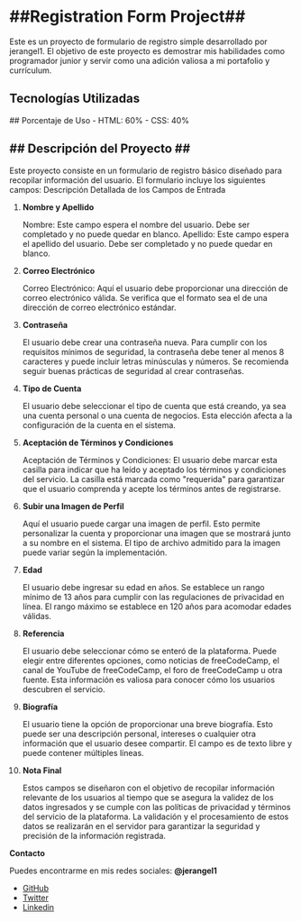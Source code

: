 <h1>##Registration Form Project##</h1>
Este es un proyecto de formulario de registro simple desarrollado por jerangel1. El objetivo de este proyecto es demostrar mis habilidades como programador junior y servir como una adición valiosa a mi portafolio y currículum.

<h2>Tecnologías Utilizadas</h2>
## Porcentaje de Uso
- HTML: 60%
- CSS: 40%

<h2>## Descripción del Proyecto ## </h2>
Este proyecto consiste en un formulario de registro básico diseñado para recopilar información del usuario. El formulario incluye los siguientes campos:
Descripción Detallada de los Campos de Entrada

<ol>
  <li><b>Nombre y Apellido</b>
    <p>Nombre: Este campo espera el nombre del usuario. Debe ser completado y no puede quedar en blanco.
      Apellido: Este campo espera el apellido del usuario. Debe ser completado y no puede quedar en blanco.</p>
  </li>

  <li><b>Correo Electrónico</b>
    <p>Correo Electrónico: Aquí el usuario debe proporcionar una dirección de correo electrónico válida. Se verifica que
      el formato sea el de una dirección de correo electrónico estándar.</p>
  </li>
  <li><b>Contraseña</b>
  <p>El usuario debe crear una contraseña nueva. Para cumplir con los requisitos mínimos de seguridad, la
      contraseña debe tener al menos 8 caracteres y puede incluir letras minúsculas y números. Se recomienda seguir
      buenas prácticas de seguridad al crear contraseñas.</p>
  </li>
  <li><b>Tipo de Cuenta</b><p>El usuario debe seleccionar el tipo de cuenta que está creando, ya sea una cuenta personal o una
      cuenta de negocios. Esta elección afecta a la configuración de la cuenta en el sistema.</p>
  </li>

  <li> <b>Aceptación de Términos y Condiciones</b>
  <p>Aceptación de Términos y Condiciones: El usuario debe marcar esta casilla
      para indicar que ha leído y aceptado los términos y condiciones del servicio. La casilla está marcada como
      "requerida" para garantizar que el usuario comprenda y acepte los términos antes de registrarse.</p>
  </li>

  <li><b>Subir una Imagen de Perfil</b>
  <p>Aquí el usuario puede cargar una imagen de perfil. Esto permite personalizar la
      cuenta y proporcionar una imagen que se mostrará junto a su nombre en el sistema. El tipo de archivo admitido para
      la imagen puede variar según la implementación.</p>
  </li>

  <li><b>Edad</b>
  <p>El usuario debe ingresar su edad en años. Se establece un rango mínimo de 13 años para cumplir con las
      regulaciones de privacidad en línea. El rango máximo se establece en 120 años para acomodar edades válidas.</p>
  </li>

  <li><b>Referencia</b><p>El usuario debe seleccionar cómo se enteró de la plataforma. Puede elegir entre diferentes opciones,
      como noticias de freeCodeCamp, el canal de YouTube de freeCodeCamp, el foro de freeCodeCamp u otra fuente. Esta
      información es valiosa para conocer cómo los usuarios descubren el servicio.</p>
  </li>

  <li><b>Biografía</b><p>El usuario tiene la opción de proporcionar una breve biografía. Esto puede ser una descripción
      personal, intereses o cualquier otra información que el usuario desee compartir. El campo es de texto libre y
      puede contener múltiples líneas.</p>
  </li>
  <li><b>Nota Final</b><p>Estos campos se diseñaron con el objetivo de recopilar información relevante de los usuarios al
      tiempo que se asegura la validez de los datos ingresados y se cumple con las políticas de privacidad y términos
      del servicio de la plataforma. La validación y el procesamiento de estos datos se realizarán en el servidor para
      garantizar la seguridad y precisión de la información registrada.
    </p>
  </li>


</ol>
<p><b>Contacto</b></p>
Puedes encontrarme en mis redes sociales: <b>@jerangel1</b>
<ul>
  <li><a href="https://github.com/jerangel1?tab=repositories">GitHub</a></li>
   <li><a href="https://twitter.com/jerangel1">Twitter</a></li>
   <li><a href="https://www.linkedin.com/in/jerangel1/">Linkedin</a></li>
</ul>
